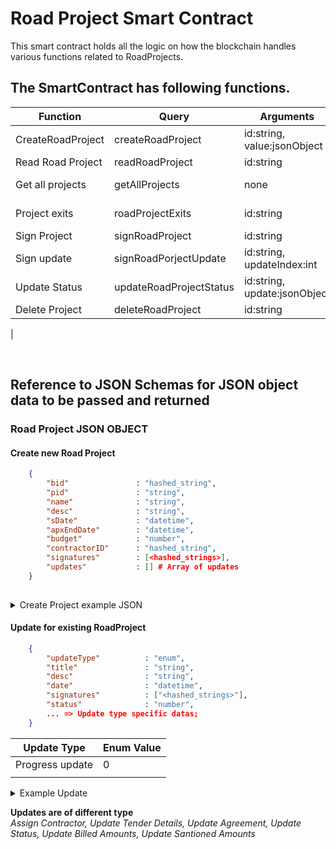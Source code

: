 # Road Project Smart Contract
This smart contract holds all the logic on how the blockchain handles various functions related to RoadProjects. 

## The SmartContract has following functions.

| Function | Query | Arguments | Returns | 
|----------|-------|-----------| --------|
| CreateRoadProject |createRoadProject|id:string, value:jsonObject| none |
| Read Road Project | readRoadProject | id:string | jsonObject |
| Get all projects | getAllProjects | none | jsonObject with Array |
| Project exits | roadProjectExits | id:string | true or false |
| Sign Project | signRoadProject | id:string | none|
| Sign update | signRoadPorjectUpdate | id:string, updateIndex:int | none |
| Update Status | updateRoadProjectStatus | id:string, update:jsonObject | none|
| Delete Project | deleteRoadProject | id:string | none |
|

<br/>

## Reference to JSON Schemas for JSON object data to be passed and returned

### Road Project JSON OBJECT

#### Create new Road Project

```json
    {
        "bid"               : "hashed_string", 
        "pid"               : "string",
        "name"              : "string",
        "desc"              : "string",
        "sDate"             : "datetime",
        "apxEndDate"        : "datetime",
        "budget"            : "number",
        "contractorID"      : "hashed_string",
        "signatures"        : [<hashed_strings>],
        "updates"           : [] # Array of updates  
    }
    
```

<details>
<summary>Create Project example JSON</summary>

```json

    {
        "bid"               : "0x0123abc", 
        "pid"               : "P0123",
        "name"              : "Road Construction - Cherthala",
        "desc"              : "Road construction, rebuilding",
        "sDate"             : "12/03/2022",
        "apxEndDate"        : "01/08/2022",
        "budget"            : "120",
        "contractorID"      : "0x0c4564abc",        
        "updates"           : []  
    }

```

</details>

#### Update for existing RoadProject

```json
    {        
        "updateType"          : "enum",
        "title"               : "string",
        "desc"                : "string",
        "date"                : "datetime",
        "signatures"          : ["<hashed_strings>"],
        "status"              : "number",
        ... => Update type specific datas; 
    }
```

| Update Type | Enum Value |
|-------------|------------|
| Progress update| 0 |
|  |  |


<details>
<summary>Example Update</summary>

```json

    {        
        "updateType"          : 0,
        "title"               : "Updated Design",
        "desc"                : "Design updated and approved",
        "date"                : "18/03/2022",
        "signatures"          : ["0x0a123abcde"],
        "status"              : "10",        
    }

```

</details>

**Updates are of different type**  
*Assign Contractor, Update Tender Details, Update Agreement, Update Status, Update Billed Amounts, Update Santioned Amounts*